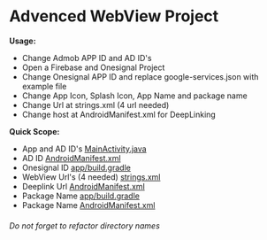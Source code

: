 # Advenced WebView Project

**Usage:**
- Change Admob APP ID and AD ID's
- Open a Firebase and Onesignal Project
- Change Onesignal APP ID and replace google-services.json with example file
- Change App Icon, Splash Icon, App Name and package name
- Change Url at strings.xml (4 url needed)
- Change host at AndroidManifest.xml for DeepLinking


**Quick Scope:**
- App and AD ID's [MainActivity.java](https://github.com/induiduel/webtemp/blob/3609d9f9d6b202016eb9259c64e2f7e39345fbcb/app/src/main/java/com/webdemo/activity/MainActivity.java#L134)
- AD ID [AndroidManifest.xml](https://github.com/induiduel/webtemp/blob/3609d9f9d6b202016eb9259c64e2f7e39345fbcb/app/src/main/AndroidManifest.xml#L47)
- Onesignal ID [app/build.gradle](https://github.com/induiduel/webtemp/blob/3609d9f9d6b202016eb9259c64e2f7e39345fbcb/app/build.gradle#L35)
- WebView Url's (4 needed) [strings.xml](https://github.com/induiduel/webtemp/blob/3609d9f9d6b202016eb9259c64e2f7e39345fbcb/app/src/main/res/values/strings.xml#L10)
- Deeplink Url [AndroidManifest.xml](https://github.com/induiduel/webtemp/blob/3609d9f9d6b202016eb9259c64e2f7e39345fbcb/app/src/main/AndroidManifest.xml#L73)
- Package Name [app/build.gradle](https://github.com/induiduel/webtemp/blob/c98eb45fb5afaf6f90e5d22a1e2c68d5bfc648c7/app/build.gradle#L41)
- Package Name [AndroidManifest.xml](https://github.com/induiduel/webtemp/blob/c98eb45fb5afaf6f90e5d22a1e2c68d5bfc648c7/app/src/main/AndroidManifest.xml#L5)

###### Do not forget to refactor directory names

